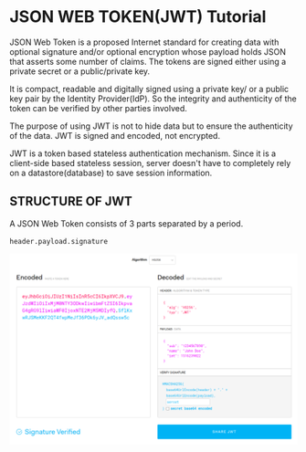# JSON WEB TOKEN(JWT) Tutorial

JSON Web Token is a proposed Internet standard for creating data with optional signature and/or optional encryption whose payload holds JSON that asserts some number of claims. The tokens are signed either using a private secret or a public/private key.

It is compact, readable and digitally signed using a private key/ or a public key pair by the Identity Provider(IdP). So the integrity and authenticity of the token can be verified by other parties involved.

The purpose of using JWT is not to hide data but to ensure the authenticity of the data. JWT is signed and encoded, not encrypted. 

JWT is a token based stateless authentication mechanism. Since it is a client-side based stateless session, server doesn't have to completely rely on a datastore(database) to save session information.

<!-- Structure of JWT -->

## STRUCTURE OF JWT

A JSON Web Token consists of 3 parts separated by a period.

```
header.payload.signature
```

![STRUCTURE_OF_JWT](img/Screenshot%20from%202022-10-27%2010-45-57.png)